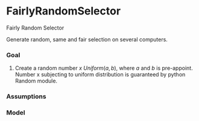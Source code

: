 # FairlyRandomSelector

Fairly Random Selector

Generate random, same and fair selection on several computers. 

### Goal

1. Create a random number $x ~ Uniform(a, b)$, where $a$ and $b$ is pre-appoint. 
Number x subjecting to uniform distribution is guaranteed by python Random module. 

### Assumptions


### Model


